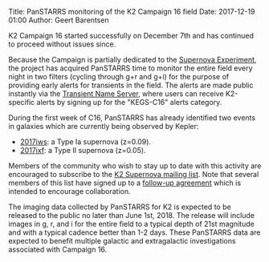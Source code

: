 Title: PanSTARRS monitoring of the K2 Campaign 16 field
Date: 2017-12-19 01:00
Author: Geert Barentsen

K2 Campaign 16 started successfully on December 7th
and has continued to proceed without issues since.

Because the Campaign is partially dedicated to the
[Supernova Experiment](/supernova-experiment),
the project has acquired PanSTARRS time to monitor
the entire field every night in two filters
(cycling through g+r and g+i)
for the purpose of providing early alerts for transients in the field.
The alerts are made public instantly via the 
[Transient Name Server](https://wis-tns.weizmann.ac.il),
where users can receive K2-specific alerts by signing up for the "KEGS-C16" alerts category.

During the first week of C16,
PanSTARRS has already identified two events in galaxies
which are currently being observed by Kepler:

* [2017iws](https://wis-tns.weizmann.ac.il/object/2017iws): a Type Ia supernova (z=0.09).
* [2017ixf](https://wis-tns.weizmann.ac.il/object/2017ixf): a Type II supernova (z=0.05).

Members of the community who wish to stay up to date
with this activity are encouraged to subscribe to the 
[K2 Supernova mailing list](https://groups.google.com/forum/#!forum/k2sn). 
Note that several members of this list have signed up to a
[follow-up agreement](https://docs.google.com/document/d/1MKlyjkV8TQwwuUQiQtcrP_P9H3PWYDUjgbKVk37z19Q) which is intended to encourage collaboration.

The imaging data collected by PanSTARRS for K2 is expected to be released
to the public no later than June 1st, 2018.
The release will include images in g, r, and i
for the entire field to a typical depth of 21st magnitude
and with a typical cadence better than 1-2 days.
These PanSTARRS data are expected to benefit multiple galactic and extragalactic investigations associated with Campaign 16.
